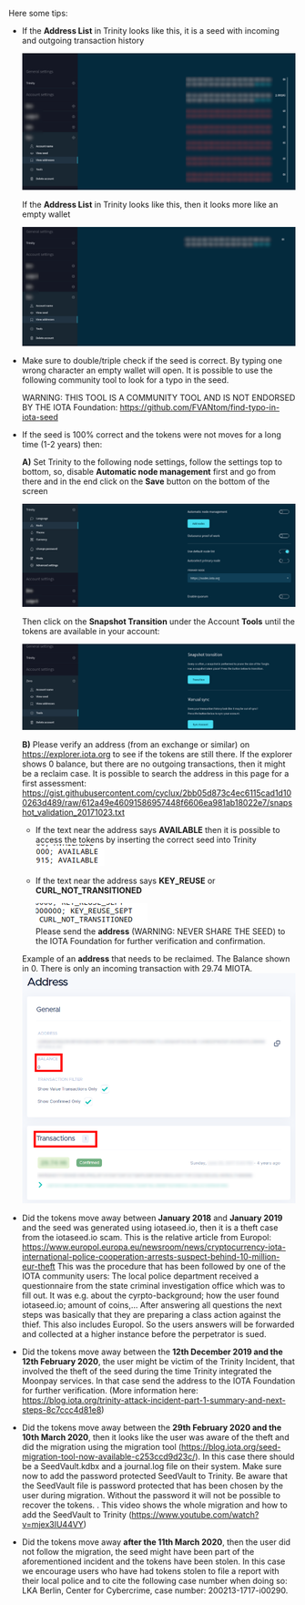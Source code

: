 Here some tips:

- If the **Address List** in Trinity looks like this, it is a seed with incoming and outgoing transaction history

  ![image-20210110205421887](_resources/images/help/image-20210110205421887.png) 

  If the **Address List** in Trinity looks like this, then it looks more like an empty wallet

  ![image-20210110205633372](_resources/images/help/image-20210110205633372.png)

- Make sure to double/triple check if the seed is correct. By typing one wrong character an empty wallet will open. It is possible to use the following community tool to look for a typo in the seed.

  WARNING: THIS TOOL IS A COMMUNITY TOOL AND IS NOT ENDORSED BY THE IOTA Foundation:
  https://github.com/FVANtom/find-typo-in-iota-seed

- If the seed is 100% correct and the tokens were not moves for a long time (1-2 years) then:

  **A)** Set Trinity to the following node settings, follow the settings top to bottom, so, disable **Automatic node management** first and go from there and in the end click on the **Save** button on the bottom of the screen 

  ![image-20210110184645086](_resources/images/help/image-20210110184645086.png)

  

  Then click on the **Snapshot Transition** under the Account **Tools** until the tokens are available in your account:

  ![image-20210110174331122](_resources/images/help/image-20210110174331122.png)

  **B)** Please verify an address (from an exchange or similar) on https://explorer.iota.org  to see if the tokens are still there. If the explorer shows 0 balance, but there are no outgoing transactions, then it might be a reclaim case. It is possible to search the address in this page for a first assessment:
  https://gist.githubusercontent.com/cyclux/2bb05d873c4ec6115cad1d100263d489/raw/612a49e46091586957448f6606ea981ab18022e7/snapshot_validation_20171023.txt
  
  - If the text near the address says **AVAILABLE** then it is possible to access the tokens by inserting the correct seed into Trinity
    ![image-20210111085102865](_resources/images/help/image-20210111085102865.png)  
  
  - If the text near the address says **KEY_REUSE** or **CURL_NOT_TRANSITIONED**
  
    ![image-20210111085016773](_resources/images/help/image-20210111085016773.png)  
    Please send the **address** (WARNING: NEVER SHARE THE SEED) to the IOTA Foundation for further verification and confirmation.

  Example of an **address** that needs to be reclaimed. The Balance shown in 0. There is only an incoming transaction with 29.74 MIOTA.
  ![image-20210110180647260](_resources/images/help/image-20210110180647260.png)

- Did the tokens move away between **January 2018** and **January 2019** and the seed was generated using iotaseed.io, then it is a theft case from the iotaseed.io scam.
  This is the relative article from Europol:
  https://www.europol.europa.eu/newsroom/news/cryptocurrency-iota-international-police-cooperation-arrests-suspect-behind-10-million-eur-theft
  This was the procedure that has been followed by one of the IOTA community users:
  The local police department received a questionnaire  from the state criminal investigation office which was to fill out. It was e.g. about the cyrpto-background; how the user found iotaseed.io; amount of coins,... 
  After answering all questions the next steps was basically that they are preparing a class action against the thief. This also includes Europol. So the users answers will be forwarded and collected at a higher instance before the perpetrator is sued.

- Did the tokens move away between the **12th December 2019 and the 12th February 2020**, the user might be victim of the Trinity Incident, that involved the theft of the seed during the time Trinity integrated the Moonpay services. In that case send the address to the IOTA Foundation for further verification. (More information here: https://blog.iota.org/trinity-attack-incident-part-1-summary-and-next-steps-8c7ccc4d81e8)
- Did the tokens move away between the **29th February 2020 and the 10th March 2020**, then it looks like the user was aware of the theft and did the migration using the migration tool (https://blog.iota.org/seed-migration-tool-now-available-c253ccd9d23c/). In this case there should be a SeedVault.kdbx and a journal.log file on their system. Make sure now to add the password protected SeedVault to Trinity. Be aware that the SeedVault file is password protected that has been chosen by the user during migration. Without the password it will not be possible to recover the tokens. . This video shows the whole migration and how to add the SeedVault to Trinity (https://www.youtube.com/watch?v=mjex3IU44VY)
- Did the tokens move away **after the 11th March 2020**, then the user did not follow the migration, the seed might have been part of the aforementioned incident and the tokens have been stolen. In this case we encourage users who have had tokens stolen to file a report with their local police and to cite the following case number when doing so: LKA Berlin, Center for Cybercrime, case number: 200213-1717-i00290.
